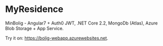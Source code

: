# MyResidence
MinBolig - Angular7 + Auth0 JWT, .NET Core 2.2, MongoDb (Atlas), Azure Blob Storage + App Service.

Try it on: https://bolig-webapp.azurewebsites.net.
